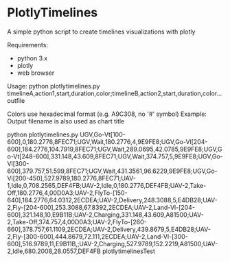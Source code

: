 # PlotlyTimelines
A simple python script to create timelines visualizations with plotly

Requirements:
- python 3.x
- plotly
- web browser

Usage:
python plotlytimelines.py timelineA,action1,start,duration,color;timelineB,action2,start,duration,color... outfile

Colors use hexadecimal format (e.g. A9C308, no '#' symbol)
Example:
Output filename is also used as chart title

python plotlytimelines.py UGV,Go-Vt[100-600],0,180.2776,8FEC71;UGV,Wait,180.2776,4,9E9FE8;UGV,Go-Vl[204-600],184.2776,104.7919,8FEC71;UGV,Wait,289.0695,42.0785,9E9FE8;UGV,Go-Vt[248-600],331.148,43.609,8FEC71;UGV,Wait,374.757,5,9E9FE8;UGV,Go-Vl[300-600],379.757,51.599,8FEC71;UGV,Wait,431.3561,96.6229,9E9FE8;UGV,Go-Vi[200-450],527.9789,180.2776,8FEC71;UAV-1,Idle,0,708.2565,DEF4FB;UAV-2,Idle,0,180.2776,DEF4FB;UAV-2,Take-Off,180.2776,4,00D0A3;UAV-2,FlyTo-[150-640],184.2776,64.0312,2ECDEA;UAV-2,Delivery,248.3088,5,E4DB28;UAV-2,Fly-[204-600],253.3088,67.8392,2ECDEA;UAV-2,Land-Vl-[204-600],321.148,10,E9B11B;UAV-2,Charging,331.148,43.609,A81500;UAV-2,Take-Off,374.757,4,00D0A3;UAV-2,FlyTo-[260-660],378.757,61.1109,2ECDEA;UAV-2,Delivery,439.8679,5,E4DB28;UAV-2,Fly-[300-600],444.8679,72.111,2ECDEA;UAV-2,Land-Vl-[300-600],516.9789,11,E9B11B,;UAV-2,Charging,527.9789,152.2219,A81500;UAV-2,Idle,680.2008,28.0557,DEF4FB plotlytimelinesTest
